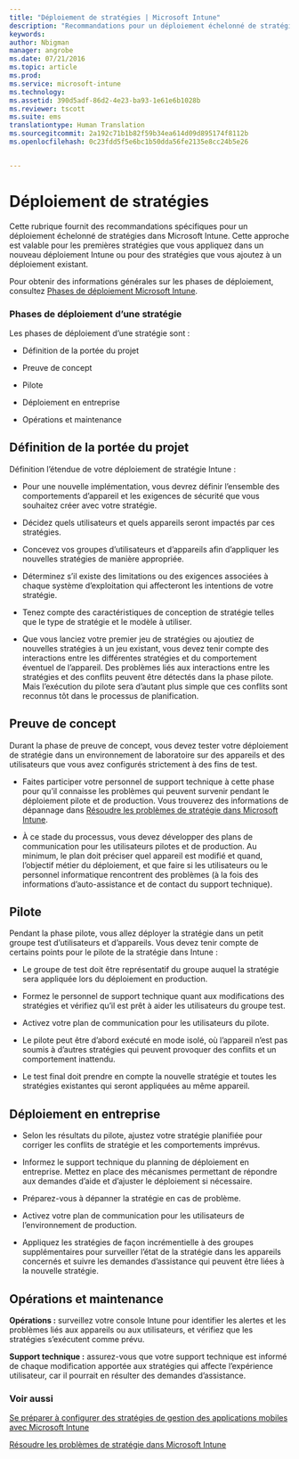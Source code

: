 ```yaml
---
title: "Déploiement de stratégies | Microsoft Intune"
description: "Recommandations pour un déploiement échelonné de stratégies Microsoft Intune."
keywords: 
author: Nbigman
manager: angrobe
ms.date: 07/21/2016
ms.topic: article
ms.prod: 
ms.service: microsoft-intune
ms.technology: 
ms.assetid: 390d5adf-86d2-4e23-ba93-1e61e6b1028b
ms.reviewer: tscott
ms.suite: ems
translationtype: Human Translation
ms.sourcegitcommit: 2a192c71b1b82f59b34ea614d09d895174f8112b
ms.openlocfilehash: 0c23fdd5f5e6bc1b50dda56fe2135e8cc24b5e26


---
```


# Déploiement de stratégies
Cette rubrique fournit des recommandations spécifiques pour un déploiement échelonné de stratégies dans Microsoft Intune. Cette approche est valable pour les premières stratégies que vous appliquez dans un nouveau déploiement Intune ou pour des stratégies que vous ajoutez à un déploiement existant.

Pour obtenir des informations générales sur les phases de déploiement, consultez [Phases de déploiement Microsoft Intune](rollout-phases-for-microsoft-intune-deployment.md).

### Phases de déploiement d’une stratégie
Les phases de déploiement d’une stratégie sont :

-   Définition de la portée du projet

-   Preuve de concept

-   Pilote

-   Déploiement en entreprise

-   Opérations et maintenance

## Définition de la portée du projet
Définition l’étendue de votre déploiement de stratégie Intune :

-   Pour une nouvelle implémentation, vous devrez définir l’ensemble des comportements d’appareil et les exigences de sécurité que vous souhaitez créer avec votre stratégie.

-   Décidez quels utilisateurs et quels appareils seront impactés par ces stratégies.

-   Concevez vos groupes d’utilisateurs et d’appareils afin d’appliquer les nouvelles stratégies de manière appropriée.

-   Déterminez s’il existe des limitations ou des exigences associées à chaque système d’exploitation qui affecteront les intentions de votre stratégie.

-   Tenez compte des caractéristiques de conception de stratégie telles que le type de stratégie et le modèle à utiliser.

-   Que vous lanciez votre premier jeu de stratégies ou ajoutiez de nouvelles stratégies à un jeu existant, vous devez tenir compte des interactions entre les différentes stratégies et du comportement éventuel de l’appareil. Des problèmes liés aux interactions entre les stratégies et des conflits peuvent être détectés dans la phase pilote. Mais l’exécution du pilote sera d’autant plus simple que ces conflits sont reconnus tôt dans le processus de planification.

## Preuve de concept
Durant la phase de preuve de concept, vous devez tester votre déploiement de stratégie dans un environnement de laboratoire sur des appareils et des utilisateurs que vous avez configurés strictement à des fins de test.

-   Faites participer votre personnel de support technique à cette phase pour qu’il connaisse les problèmes qui peuvent survenir pendant le déploiement pilote et de production. Vous trouverez des informations de dépannage dans [Résoudre les problèmes de stratégie dans Microsoft Intune](/intune/troubleshoot/troubleshoot-policies-in-microsoft-intune).

-   À ce stade du processus, vous devez développer des plans de communication pour les utilisateurs pilotes et de production. Au minimum, le plan doit préciser quel appareil est modifié et quand, l’objectif métier du déploiement, et que faire si les utilisateurs ou le personnel informatique rencontrent des problèmes (à la fois des informations d’auto-assistance et de contact du support technique).

## Pilote
Pendant la phase pilote, vous allez déployer la stratégie dans un petit groupe test d’utilisateurs et d’appareils. Vous devez tenir compte de certains points pour le pilote de la stratégie dans Intune :

-   Le groupe de test doit être représentatif du groupe auquel la stratégie sera appliquée lors du déploiement en production.

-   Formez le personnel de support technique quant aux modifications des stratégies et vérifiez qu’il est prêt à aider les utilisateurs du groupe test.

-   Activez votre plan de communication pour les utilisateurs du pilote.

-   Le pilote peut être d’abord exécuté en mode isolé, où l’appareil n’est pas soumis à d’autres stratégies qui peuvent provoquer des conflits et un comportement inattendu.

-   Le test final doit prendre en compte la nouvelle stratégie et toutes les stratégies existantes qui seront appliquées au même appareil.

## Déploiement en entreprise

-   Selon les résultats du pilote, ajustez votre stratégie planifiée pour corriger les conflits de stratégie et les comportements imprévus.

-   Informez le support technique du planning de déploiement en entreprise. Mettez en place des mécanismes permettant de répondre aux demandes d’aide et d’ajuster le déploiement si nécessaire.

-   Préparez-vous à dépanner la stratégie en cas de problème.

-   Activez votre plan de communication pour les utilisateurs de l’environnement de production.

-   Appliquez les stratégies de façon incrémentielle à des groupes supplémentaires pour surveiller l’état de la stratégie dans les appareils concernés et suivre les demandes d’assistance qui peuvent être liées à la nouvelle stratégie.

## Opérations et maintenance
**Opérations :** surveillez votre console Intune pour identifier les alertes et les problèmes liés aux appareils ou aux utilisateurs, et vérifiez que les stratégies s’exécutent comme prévu.

**Support technique :** assurez-vous que votre support technique est informé de chaque modification apportée aux stratégies qui affecte l’expérience utilisateur, car il pourrait en résulter des demandes d’assistance.


### Voir aussi
[Se préparer à configurer des stratégies de gestion des applications mobiles avec Microsoft Intune](/intune/deploy-use/get-ready-to-configure-mobile-app-management-policies-with-microsoft-intune)

[Résoudre les problèmes de stratégie dans Microsoft Intune](/intune/troubleshoot/troubleshoot-policies-in-microsoft-intune)



<!--HONumber=Jul16_HO4-->


